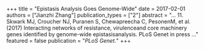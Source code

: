 +++
title = "Epistasis Analysis Goes Genome-Wide"
date = 2017-02-01
authors = ["Jianzhi Zhang"]
publication_types = ["2"]
abstract = "… 11. Skwark MJ, Croucher NJ, Puranen S, Chewapreecha C, PesonenM, et al. (2017) Interacting networks of resistance, virulenceand core machinery genes identified by genome-wide epistasisanalysis. PLoS Genet in press …"
featured = false
publication = "*PLoS Genet.*"
+++

